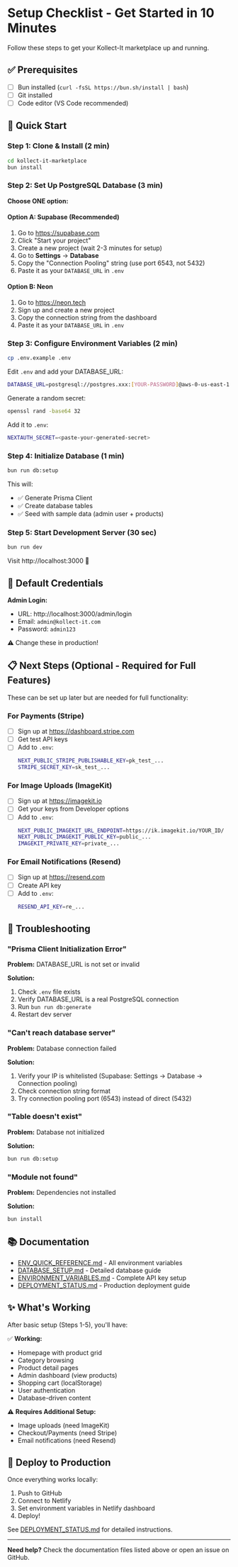 # Setup Checklist - Get Started in 10 Minutes

Follow these steps to get your Kollect-It marketplace up and running.

## ✅ Prerequisites

- [ ] Bun installed (`curl -fsSL https://bun.sh/install | bash`)
- [ ] Git installed
- [ ] Code editor (VS Code recommended)

## 🚀 Quick Start

### Step 1: Clone & Install (2 min)

```bash
cd kollect-it-marketplace
bun install
```

### Step 2: Set Up PostgreSQL Database (3 min)

**Choose ONE option:**

#### Option A: Supabase (Recommended)
1. Go to https://supabase.com
2. Click "Start your project"
3. Create a new project (wait 2-3 minutes for setup)
4. Go to **Settings** → **Database**
5. Copy the "Connection Pooling" string (use port 6543, not 5432)
6. Paste it as your `DATABASE_URL` in `.env`

#### Option B: Neon
1. Go to https://neon.tech
2. Sign up and create a new project
3. Copy the connection string from the dashboard
4. Paste it as your `DATABASE_URL` in `.env`

### Step 3: Configure Environment Variables (2 min)

```bash
cp .env.example .env
```

Edit `.env` and add your DATABASE_URL:
```bash
DATABASE_URL=postgresql://postgres.xxx:[YOUR-PASSWORD]@aws-0-us-east-1.pooler.supabase.com:6543/postgres
```

Generate a random secret:
```bash
openssl rand -base64 32
```

Add it to `.env`:
```bash
NEXTAUTH_SECRET=<paste-your-generated-secret>
```

### Step 4: Initialize Database (1 min)

```bash
bun run db:setup
```

This will:
- ✅ Generate Prisma Client
- ✅ Create database tables
- ✅ Seed with sample data (admin user + products)

### Step 5: Start Development Server (30 sec)

```bash
bun run dev
```

Visit http://localhost:3000 🎉

## 🔑 Default Credentials

**Admin Login:**
- URL: http://localhost:3000/admin/login
- Email: `admin@kollect-it.com`
- Password: `admin123`

⚠️ Change these in production!

## 📋 Next Steps (Optional - Required for Full Features)

These can be set up later but are needed for full functionality:

### For Payments (Stripe)
- [ ] Sign up at https://dashboard.stripe.com
- [ ] Get test API keys
- [ ] Add to `.env`:
  ```bash
  NEXT_PUBLIC_STRIPE_PUBLISHABLE_KEY=pk_test_...
  STRIPE_SECRET_KEY=sk_test_...
  ```

### For Image Uploads (ImageKit)
- [ ] Sign up at https://imagekit.io
- [ ] Get your keys from Developer options
- [ ] Add to `.env`:
  ```bash
  NEXT_PUBLIC_IMAGEKIT_URL_ENDPOINT=https://ik.imagekit.io/YOUR_ID/
  NEXT_PUBLIC_IMAGEKIT_PUBLIC_KEY=public_...
  IMAGEKIT_PRIVATE_KEY=private_...
  ```

### For Email Notifications (Resend)
- [ ] Sign up at https://resend.com
- [ ] Create API key
- [ ] Add to `.env`:
  ```bash
  RESEND_API_KEY=re_...
  ```

## 🐛 Troubleshooting

### "Prisma Client Initialization Error"
**Problem:** DATABASE_URL is not set or invalid

**Solution:**
1. Check `.env` file exists
2. Verify DATABASE_URL is a real PostgreSQL connection
3. Run `bun run db:generate`
4. Restart dev server

### "Can't reach database server"
**Problem:** Database connection failed

**Solution:**
1. Verify your IP is whitelisted (Supabase: Settings → Database → Connection pooling)
2. Check connection string format
3. Try connection pooling port (6543) instead of direct (5432)

### "Table doesn't exist"
**Problem:** Database not initialized

**Solution:**
```bash
bun run db:setup
```

### "Module not found"
**Problem:** Dependencies not installed

**Solution:**
```bash
bun install
```

## 📚 Documentation

- [ENV_QUICK_REFERENCE.md](./ENV_QUICK_REFERENCE.md) - All environment variables
- [DATABASE_SETUP.md](./DATABASE_SETUP.md) - Detailed database guide
- [ENVIRONMENT_VARIABLES.md](./ENVIRONMENT_VARIABLES.md) - Complete API key setup
- [DEPLOYMENT_STATUS.md](./DEPLOYMENT_STATUS.md) - Production deployment guide

## ✨ What's Working

After basic setup (Steps 1-5), you'll have:

✅ **Working:**
- Homepage with product grid
- Category browsing
- Product detail pages
- Admin dashboard (view products)
- Shopping cart (localStorage)
- User authentication
- Database-driven content

⚠️ **Requires Additional Setup:**
- Image uploads (need ImageKit)
- Checkout/Payments (need Stripe)
- Email notifications (need Resend)

## 🚀 Deploy to Production

Once everything works locally:

1. Push to GitHub
2. Connect to Netlify
3. Set environment variables in Netlify dashboard
4. Deploy!

See [DEPLOYMENT_STATUS.md](./DEPLOYMENT_STATUS.md) for detailed instructions.

---

**Need help?** Check the documentation files listed above or open an issue on GitHub.
